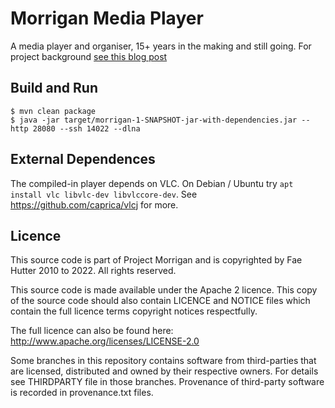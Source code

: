 Morrigan Media Player
=====================

A media player and organiser, 15+ years in the making and still going.  For project background [see this blog post](https://medium.com/@haku/9-years-of-hacking-still-searching-for-the-perfect-media-player-1e84046c7dad)

Build and Run
-------------

```shell
$ mvn clean package
$ java -jar target/morrigan-1-SNAPSHOT-jar-with-dependencies.jar --http 28080 --ssh 14022 --dlna
```

External Dependences
--------------------

The compiled-in player depends on VLC.  On Debian / Ubuntu try `apt install vlc libvlc-dev libvlccore-dev`.  See https://github.com/caprica/vlcj for more.

Licence
-------

This source code is part of Project Morrigan and is copyrighted by Fae Hutter 2010 to 2022.  All rights reserved.

This source code is made available under the Apache 2 licence.
This copy of the source code should also contain LICENCE and NOTICE files which contain the full licence terms copyright notices respectfully.

The full licence can also be found here:
http://www.apache.org/licenses/LICENSE-2.0

Some branches in this repository contains software from third-parties that are licensed, distributed and owned by their respective owners.  For details see THIRDPARTY file in those branches.  Provenance of third-party software is recorded in provenance.txt files.
